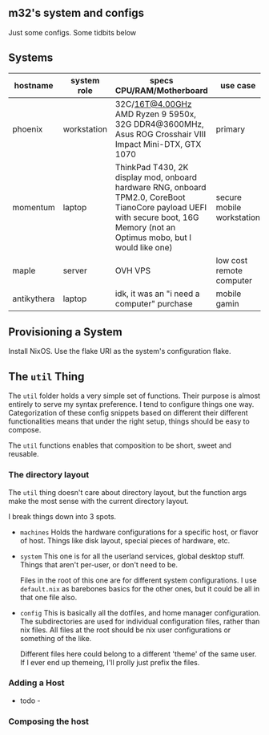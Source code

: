 m32's system and configs
------------------------

Just some configs. Some tidbits below

## Systems

| hostname    | system role | specs CPU/RAM/Motherboard                                                                                                                                                     | use case                  |
|-------------|-------------|-------------------------------------------------------------------------------------------------------------------------------------------------------------------------------|---------------------------|
| phoenix     | workstation | 32C/16T@4.00GHz AMD Ryzen 9 5950x, 32G DDR4@3600MHz, Asus ROG Crosshair VIII Impact Mini-DTX, GTX 1070                                                                        | primary                   |
| momentum    | laptop      | ThinkPad T430, 2K display mod, onboard hardware RNG, onboard TPM2.0, CoreBoot TianoCore payload UEFI with secure boot, 16G Memory (not an Optimus mobo, but I would like one) | secure mobile workstation |
| maple       | server      | OVH VPS                                                                                                                                                                       | low cost remote computer  |
| antikythera | laptop      | idk, it was an "i need a computer" purchase                                                                                                                                   | mobile gamin              |


## Provisioning a System

Install NixOS. Use the flake URI as the system's configuration flake.

## The `util` Thing

The `util` folder holds a very simple set of functions. Their purpose is
almost entirely to serve my syntax preference. I tend to configure things
one way. Categorization of these config snippets based on different their
different functionalities means that under the right setup, things should
be easy to compose.

The `util` functions enables that composition to be short, sweet and reusable.

### The directory layout

The `util` thing doesn't care about directory layout, but the function args
make the most sense with the current directory layout.

I break things down into 3 spots.

 * `machines`
   Holds the hardware configurations for a specific host, or flavor of host.
   Things like disk layout, special pieces of hardware, etc.
 * `system`
   This one is for all the userland services, global desktop stuff. Things that
   aren't per-user, or don't need to be.

   Files in the root of this one are for different system configurations. I use
   `default.nix` as barebones basics for the other ones, but it could be all in
   that one file also.

 * `config`
   This is basically all the dotfiles, and home manager configuration. The
   subdirectories are used for individual configuration files, rather than
   nix files. All files at the root should be nix user configurations or
   something of the like.

   Different files here could belong to a different 'theme' of the same user.
   If I ever end up themeing, I'll prolly just prefix the files.

### Adding a Host

- todo -

### Composing the host
